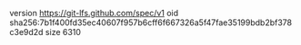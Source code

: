 version https://git-lfs.github.com/spec/v1
oid sha256:7b1f400fd35ec40607f957b6cff6f667326a5f47fae35199bdb2bf378c3e9d2d
size 6310
